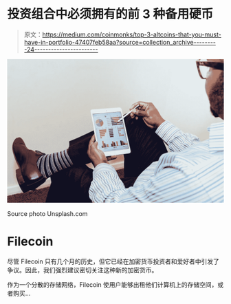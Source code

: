 # 投资组合中必须拥有的前 3 种备用硬币

> 原文：<https://medium.com/coinmonks/top-3-altcoins-that-you-must-have-in-portfolio-47407feb58aa?source=collection_archive---------24----------------------->

![](img/32f472e550ee9758c747143d69d42513.png)

Source photo Unsplash.com

# Filecoin

尽管 Filecoin 只有几个月的历史，但它已经在加密货币投资者和爱好者中引发了争议。因此，我们强烈建议密切关注这种新的加密货币。

作为一个分散的存储网络，Filecoin 使用户能够出租他们计算机上的存储空间，或者购买…